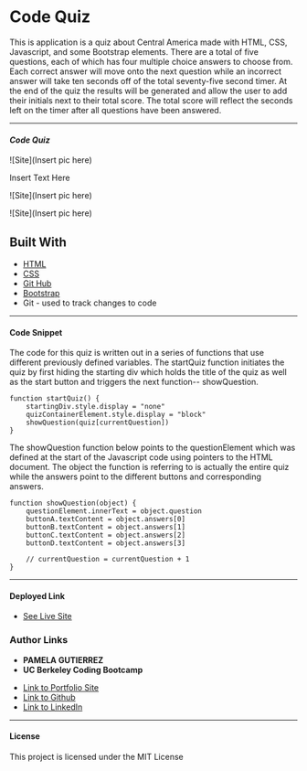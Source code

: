 # Code Quiz

This is application is a quiz about Central America made with HTML, CSS, Javascript, and some Bootstrap elements. There are a total of five questions, each of which has four multiple choice answers to choose from. Each correct answer will move onto the next question while an incorrect answer will take ten seconds off of the total seventy-five second timer. At the end of the quiz the results will be generated and allow the user to add their initials next to their total score. The total score will reflect the seconds left on the timer after all questions have been answered. 
______________
#### *Code Quiz* 
 
![Site](Insert pic here)

Insert Text Here

![Site](Insert pic here)

![Site](Insert pic here) 

## **Built With**
* [HTML](https://developer.mozilla.org/en-US/docs/Web/HTML)
* [CSS](https://developer.mozilla.org/en-US/docs/Web/CSS)
* [Git Hub](https://github.com/)
* [Bootstrap](https://getbootstrap.com/)
*  Git - used to track changes to code
_____________________________________________________
  

#### **Code Snippet**

The code for this quiz is written out in a series of functions that use different previously defined variables. The startQuiz function initiates the quiz by first hiding the starting div which holds the title of the quiz as well as the start button and triggers the next function-- showQuestion.

```
function startQuiz() {
    startingDiv.style.display = "none"
    quizContainerElement.style.display = "block"
    showQuestion(quiz[currentQuestion])
}
```

The showQuestion function below points to the questionElement which was defined at the start of the Javascript code using pointers to the HTML document. The object the function is referring to is actually the entire quiz while the answers point to the different buttons and corresponding answers. 
```
function showQuestion(object) {
    questionElement.innerText = object.question
    buttonA.textContent = object.answers[0]
    buttonB.textContent = object.answers[1]
    buttonC.textContent = object.answers[2]
    buttonD.textContent = object.answers[3]

    // currentQuestion = currentQuestion + 1
}

```
____________________________________________________________________________

#### **Deployed Link**

* [See Live Site](https://pamela-gutierrez.github.io/code-quiz/)

### **Author Links**

* **PAMELA GUTIERREZ**
* **UC Berkeley Coding Bootcamp**
  
- [Link to Portfolio Site](#)
- [Link to Github](https://github.com/pamela-gutierrez) 
- [Link to LinkedIn](www.linkedin.com/in/pamela-gutierrez)

______________________________________________________________________________

#### **License**

This project is licensed under the MIT License


   
